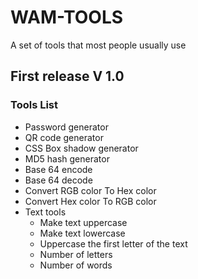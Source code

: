 # WAM-TOOLS
A set of tools that most people usually use
## First release V 1.0
### Tools List
- Password generator
- QR code generator
- CSS Box shadow generator
- MD5 hash generator
- Base 64 encode
- Base 64 decode
- Convert RGB color To Hex color
- Convert Hex color To RGB color
- Text tools
    - Make text uppercase
    - Make text lowercase
    - Uppercase the first letter of the text
    - Number of letters
    - Number of words